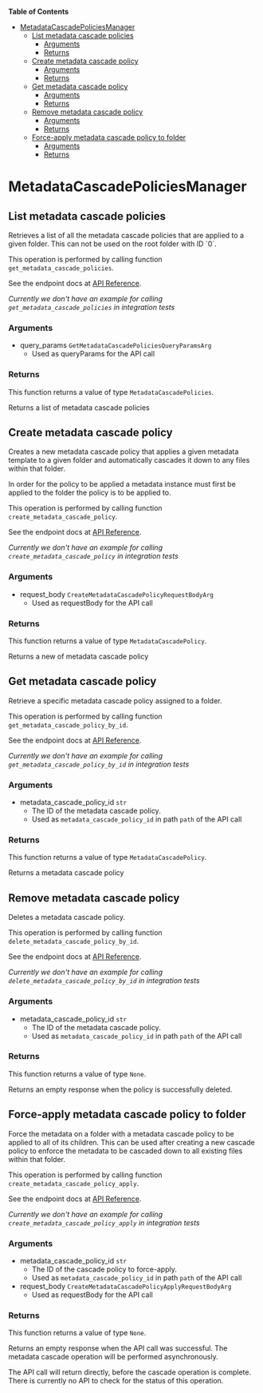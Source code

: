 <!-- START doctoc generated TOC please keep comment here to allow auto update -->
<!-- DON'T EDIT THIS SECTION, INSTEAD RE-RUN doctoc TO UPDATE -->
**Table of Contents**

- [MetadataCascadePoliciesManager](#metadatacascadepoliciesmanager)
  - [List metadata cascade policies](#list-metadata-cascade-policies)
    - [Arguments](#arguments)
    - [Returns](#returns)
  - [Create metadata cascade policy](#create-metadata-cascade-policy)
    - [Arguments](#arguments-1)
    - [Returns](#returns-1)
  - [Get metadata cascade policy](#get-metadata-cascade-policy)
    - [Arguments](#arguments-2)
    - [Returns](#returns-2)
  - [Remove metadata cascade policy](#remove-metadata-cascade-policy)
    - [Arguments](#arguments-3)
    - [Returns](#returns-3)
  - [Force-apply metadata cascade policy to folder](#force-apply-metadata-cascade-policy-to-folder)
    - [Arguments](#arguments-4)
    - [Returns](#returns-4)

<!-- END doctoc generated TOC please keep comment here to allow auto update -->

# MetadataCascadePoliciesManager

## List metadata cascade policies

Retrieves a list of all the metadata cascade policies
that are applied to a given folder. This can not be used on the root
folder with ID &#x60;0&#x60;.

This operation is performed by calling function `get_metadata_cascade_policies`.

See the endpoint docs at
[API Reference](https://developer.box.com/reference/get-metadata-cascade-policies/).

*Currently we don't have an example for calling `get_metadata_cascade_policies` in integration tests*

### Arguments

- query_params `GetMetadataCascadePoliciesQueryParamsArg`
  - Used as queryParams for the API call


### Returns

This function returns a value of type `MetadataCascadePolicies`.

Returns a list of metadata cascade policies


## Create metadata cascade policy

Creates a new metadata cascade policy that applies a given
metadata template to a given folder and automatically
cascades it down to any files within that folder.

In order for the policy to be applied a metadata instance must first
be applied to the folder the policy is to be applied to.

This operation is performed by calling function `create_metadata_cascade_policy`.

See the endpoint docs at
[API Reference](https://developer.box.com/reference/post-metadata-cascade-policies/).

*Currently we don't have an example for calling `create_metadata_cascade_policy` in integration tests*

### Arguments

- request_body `CreateMetadataCascadePolicyRequestBodyArg`
  - Used as requestBody for the API call


### Returns

This function returns a value of type `MetadataCascadePolicy`.

Returns a new of metadata cascade policy


## Get metadata cascade policy

Retrieve a specific metadata cascade policy assigned to a folder.

This operation is performed by calling function `get_metadata_cascade_policy_by_id`.

See the endpoint docs at
[API Reference](https://developer.box.com/reference/get-metadata-cascade-policies-id/).

*Currently we don't have an example for calling `get_metadata_cascade_policy_by_id` in integration tests*

### Arguments

- metadata_cascade_policy_id `str`
  - The ID of the metadata cascade policy.
  - Used as `metadata_cascade_policy_id` in path `path` of the API call


### Returns

This function returns a value of type `MetadataCascadePolicy`.

Returns a metadata cascade policy


## Remove metadata cascade policy

Deletes a metadata cascade policy.

This operation is performed by calling function `delete_metadata_cascade_policy_by_id`.

See the endpoint docs at
[API Reference](https://developer.box.com/reference/delete-metadata-cascade-policies-id/).

*Currently we don't have an example for calling `delete_metadata_cascade_policy_by_id` in integration tests*

### Arguments

- metadata_cascade_policy_id `str`
  - The ID of the metadata cascade policy.
  - Used as `metadata_cascade_policy_id` in path `path` of the API call


### Returns

This function returns a value of type `None`.

Returns an empty response when the policy
is successfully deleted.


## Force-apply metadata cascade policy to folder

Force the metadata on a folder with a metadata cascade policy to be applied to
all of its children. This can be used after creating a new cascade policy to
enforce the metadata to be cascaded down to all existing files within that
folder.

This operation is performed by calling function `create_metadata_cascade_policy_apply`.

See the endpoint docs at
[API Reference](https://developer.box.com/reference/post-metadata-cascade-policies-id-apply/).

*Currently we don't have an example for calling `create_metadata_cascade_policy_apply` in integration tests*

### Arguments

- metadata_cascade_policy_id `str`
  - The ID of the cascade policy to force-apply.
  - Used as `metadata_cascade_policy_id` in path `path` of the API call
- request_body `CreateMetadataCascadePolicyApplyRequestBodyArg`
  - Used as requestBody for the API call


### Returns

This function returns a value of type `None`.

Returns an empty response when the API call was successful. The metadata
cascade operation will be performed asynchronously.

The API call will return directly, before the cascade operation
is complete. There is currently no API to check for the status of this
operation.


